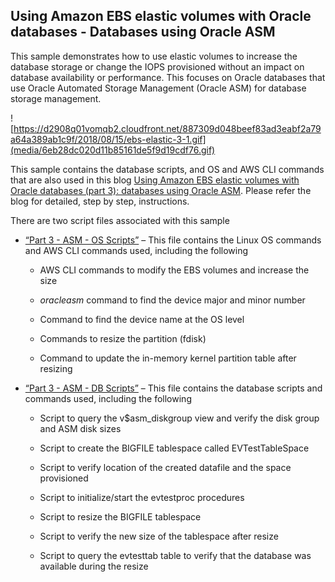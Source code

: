 ## Using Amazon EBS elastic volumes with Oracle databases - Databases using Oracle ASM

This sample demonstrates how to use elastic volumes to increase the database
storage or change the IOPS provisioned without an impact on database
availability or performance. This focuses on Oracle databases that use Oracle
Automated Storage Management (Oracle ASM) for database storage management.

![https://d2908q01vomqb2.cloudfront.net/887309d048beef83ad3eabf2a79a64a389ab1c9f/2018/08/15/ebs-elastic-3-1.gif](media/6eb28dc020d11b85161de5f9d19cdf76.gif)

This sample contains the database scripts, and OS and AWS CLI commands that are
also used in this blog [Using Amazon EBS elastic volumes with Oracle databases
(part 3): databases using Oracle
ASM](https://aws.amazon.com/blogs/database/using-amazon-ebs-elastic-volumes-with-oracle-databases-part-3-databases-using-oracle-asm/).
Please refer the blog for detailed, step by step, instructions.

There are two script files associated with this sample

-   [“Part 3 - ASM - OS Scripts”](Part%203%20-%20ASM%20-%20OS%20Scripts.txt) –
    This file contains the Linux OS commands and AWS CLI commands used,
    including the following

    -   AWS CLI commands to modify the EBS volumes and increase the size

    -   *oracleasm* command to find the device major and minor number

    -   Command to find the device name at the OS level

    -   Commands to resize the partition (fdisk)

    -   Command to update the in-memory kernel partition table after resizing

-   [“Part 3 - ASM - DB Scripts”](Part%203%20-%20ASM%20-%20DB%20Scripts.txt) – This file contains the database scripts and
    commands used, including the following

    -   Script to query the v\$asm_diskgroup view and verify the disk group and
        ASM disk sizes

    -   Script to create the BIGFILE tablespace called EVTestTableSpace

    -   Script to verify location of the created datafile and the space
        provisioned

    -   Script to initialize/start the evtestproc procedures

    -   Script to resize the BIGFILE tablespace

    -   Script to verify the new size of the tablespace after resize

    -   Script to query the evtesttab table to verify that the database was
        available during the resize
